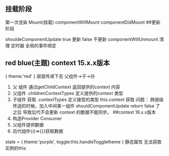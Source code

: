 ## 挂载阶段
第一次渲染 
Mount(挂载)
componentWillMount
componentDidMount
##更新阶段


shouldeComponentUpdate
true 更新
false 不更新
componentWillUnmount
清理 
定时器
全局的事件绑定


## red  blue(主题)  context 15.x.x版本
<!-- parent state -->
{
    theme:'red'
}
层层传递下去
父组件->子->孙
1. 父 组件 通过getChildContext 返回提供的context 内容
2. 父组件 .childrenContextTypes 定义提供的context 类型
3. 子组件 获取 .contextTypes 定义接受的类型
this.context 获取
问题：
跨层级传送的时候，加入中间某一组件 shouldComponentUpdate
return false 了之后 导致后代不会更新 context 的数据不能同步。
##context 16.x.x版本
1. 构造Provider Consumer
2. 父组件<Provider value={}/>提供数据
3. 后代组件<Consumer>{()=>{}}</Consumer>获取数据

state = {
    theme:'purple',
    toggle:this.handleToggletheme
}
静态属性 无法获取 实例的this